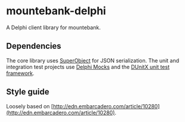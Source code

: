 # mountebank-delphi
A Delphi client library for mountebank.

## Dependencies
The core library uses [SuperObject](https://github.com/hgourvest/superobject) for JSON serialization.
The unit and integration test projects use [Delphi Mocks](https://github.com/VSoftTechnologies/Delphi-Mocks) and the [DUnitX unit test framework](https://github.com/VSoftTechnologies/DUnitX).

## Style guide
Loosely based on [http://edn.embarcadero.com/article/10280](http://edn.embarcadero.com/article/10280).
